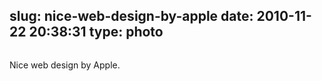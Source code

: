 slug: nice-web-design-by-apple
date: 2010-11-22 20:38:31
type: photo
---

<a href="http://www.me.com"><img src="{{@asset.url swerner/tumblr/2010-11-22-nice-web-design-by-apple-c321207993.png}}" alt=""/></a>

Nice web design by Apple.

